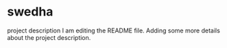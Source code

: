 # swedha
project description
I am editing the README file. Adding some more details about the project description.
